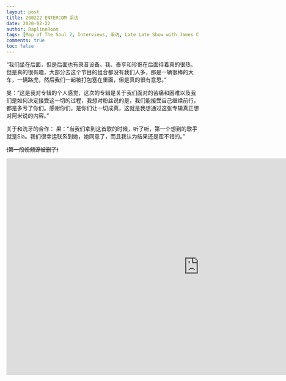 ```yaml
---
layout: post
title: 200222 ENTERCOM 采访
date: 2020-02-22
author: RaplineRoom
tags: [Map of The Soul 7, Interviews, 采访, Late Late Show with James Corden, Carpool Karaoke]
comments: true
toc: false
---
```

“我们坐在后面，但是后面也有录音设备。我、泰亨和珍哥在后面待着真的很热。但是真的很有趣，大部分去这个节目的组合都没有我们人多，那是一辆很棒的大车，一辆路虎，然后我们一起被打包塞在里面，但是真的很有意思。”

旻：“这是我对专辑的个人感觉，这次的专辑是关于我们面对的苦痛和困难以及我们是如何决定接受这一切的过程，我想对粉丝说的是，我们能接受自己继续前行，都是多亏了你们。感谢你们，是你们让一切成真，这就是我想通过这张专辑真正想对阿米说的内容。”

关于和洗牙的合作：
果：“当我们拿到这首歌的时候，听了听，第一个想到的歌手就是Sia。我们很幸运联系到她，她同意了，而且我认为结果还是蛮不错的。”

~~(第一段视频源被删了)~~ 

<div class="video-container"><iframe width="1007" height="566" src="https://www.youtube.com/embed/7RMAtn3o2Ck" frameborder="0" allow="accelerometer; autoplay; encrypted-media; gyroscope; picture-in-picture" allowfullscreen></iframe></div>

